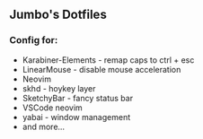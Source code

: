 ## Jumbo's Dotfiles

### Config for:
* Karabiner-Elements - remap caps to ctrl + esc 
* LinearMouse - disable mouse acceleration
* Neovim
* skhd - hoykey layer
* SketchyBar - fancy status bar
* VSCode neovim
* yabai - window management
* and more...
